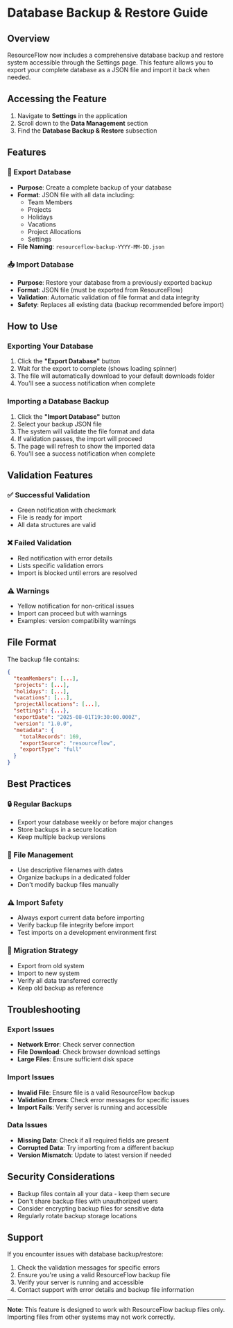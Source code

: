 # Database Backup & Restore Guide

## Overview

ResourceFlow now includes a comprehensive database backup and restore system accessible through the Settings page. This feature allows you to export your complete database as a JSON file and import it back when needed.

## Accessing the Feature

1. Navigate to **Settings** in the application
2. Scroll down to the **Data Management** section
3. Find the **Database Backup & Restore** subsection

## Features

### 🔄 Export Database
- **Purpose**: Create a complete backup of your database
- **Format**: JSON file with all data including:
  - Team Members
  - Projects
  - Holidays
  - Vacations
  - Project Allocations
  - Settings
- **File Naming**: `resourceflow-backup-YYYY-MM-DD.json`

### 📥 Import Database
- **Purpose**: Restore your database from a previously exported backup
- **Format**: JSON file (must be exported from ResourceFlow)
- **Validation**: Automatic validation of file format and data integrity
- **Safety**: Replaces all existing data (backup recommended before import)

## How to Use

### Exporting Your Database

1. Click the **"Export Database"** button
2. Wait for the export to complete (shows loading spinner)
3. The file will automatically download to your default downloads folder
4. You'll see a success notification when complete

### Importing a Database Backup

1. Click the **"Import Database"** button
2. Select your backup JSON file
3. The system will validate the file format and data
4. If validation passes, the import will proceed
5. The page will refresh to show the imported data
6. You'll see a success notification when complete

## Validation Features

### ✅ Successful Validation
- Green notification with checkmark
- File is ready for import
- All data structures are valid

### ❌ Failed Validation
- Red notification with error details
- Lists specific validation errors
- Import is blocked until errors are resolved

### ⚠️ Warnings
- Yellow notification for non-critical issues
- Import can proceed but with warnings
- Examples: version compatibility warnings

## File Format

The backup file contains:

```json
{
  "teamMembers": [...],
  "projects": [...],
  "holidays": [...],
  "vacations": [...],
  "projectAllocations": [...],
  "settings": {...},
  "exportDate": "2025-08-01T19:30:00.000Z",
  "version": "1.0.0",
  "metadata": {
    "totalRecords": 169,
    "exportSource": "resourceflow",
    "exportType": "full"
  }
}
```

## Best Practices

### 🔒 Regular Backups
- Export your database weekly or before major changes
- Store backups in a secure location
- Keep multiple backup versions

### 📁 File Management
- Use descriptive filenames with dates
- Organize backups in a dedicated folder
- Don't modify backup files manually

### ⚠️ Import Safety
- Always export current data before importing
- Verify backup file integrity before import
- Test imports on a development environment first

### 🔄 Migration Strategy
- Export from old system
- Import to new system
- Verify all data transferred correctly
- Keep old backup as reference

## Troubleshooting

### Export Issues
- **Network Error**: Check server connection
- **File Download**: Check browser download settings
- **Large Files**: Ensure sufficient disk space

### Import Issues
- **Invalid File**: Ensure file is a valid ResourceFlow backup
- **Validation Errors**: Check error messages for specific issues
- **Import Fails**: Verify server is running and accessible

### Data Issues
- **Missing Data**: Check if all required fields are present
- **Corrupted Data**: Try importing from a different backup
- **Version Mismatch**: Update to latest version if needed

## Security Considerations

- Backup files contain all your data - keep them secure
- Don't share backup files with unauthorized users
- Consider encrypting backup files for sensitive data
- Regularly rotate backup storage locations

## Support

If you encounter issues with database backup/restore:

1. Check the validation messages for specific errors
2. Ensure you're using a valid ResourceFlow backup file
3. Verify your server is running and accessible
4. Contact support with error details and backup file information

---

**Note**: This feature is designed to work with ResourceFlow backup files only. Importing files from other systems may not work correctly. 